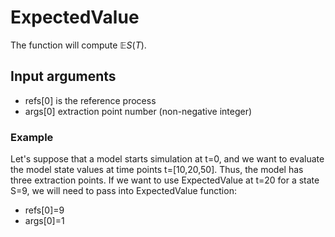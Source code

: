 
# ExpectedValue

The function will compute $\mathbb{E} S(T)$.

## Input arguments

- refs[0] is the reference process
- args[0] extraction point number (non-negative integer)

### Example

Let's suppose that a model starts simulation at t=0, and we want to evaluate the
model state values at time points t=[10,20,50].
Thus, the model has three extraction points. If we want to use ExpectedValue at
t=20 for a state S=9, we will need
to pass into ExpectedValue function:

- refs[0]=9
- args[0]=1

